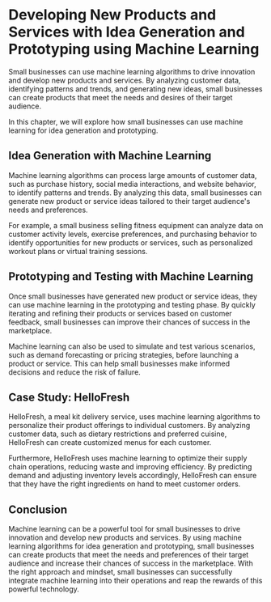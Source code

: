 Developing New Products and Services with Idea Generation and Prototyping using Machine Learning
===========================================================================================================================================================

Small businesses can use machine learning algorithms to drive innovation and develop new products and services. By analyzing customer data, identifying patterns and trends, and generating new ideas, small businesses can create products that meet the needs and desires of their target audience.

In this chapter, we will explore how small businesses can use machine learning for idea generation and prototyping.

Idea Generation with Machine Learning
-------------------------------------

Machine learning algorithms can process large amounts of customer data, such as purchase history, social media interactions, and website behavior, to identify patterns and trends. By analyzing this data, small businesses can generate new product or service ideas tailored to their target audience's needs and preferences.

For example, a small business selling fitness equipment can analyze data on customer activity levels, exercise preferences, and purchasing behavior to identify opportunities for new products or services, such as personalized workout plans or virtual training sessions.

Prototyping and Testing with Machine Learning
---------------------------------------------

Once small businesses have generated new product or service ideas, they can use machine learning in the prototyping and testing phase. By quickly iterating and refining their products or services based on customer feedback, small businesses can improve their chances of success in the marketplace.

Machine learning can also be used to simulate and test various scenarios, such as demand forecasting or pricing strategies, before launching a product or service. This can help small businesses make informed decisions and reduce the risk of failure.

Case Study: HelloFresh
----------------------

HelloFresh, a meal kit delivery service, uses machine learning algorithms to personalize their product offerings to individual customers. By analyzing customer data, such as dietary restrictions and preferred cuisine, HelloFresh can create customized menus for each customer.

Furthermore, HelloFresh uses machine learning to optimize their supply chain operations, reducing waste and improving efficiency. By predicting demand and adjusting inventory levels accordingly, HelloFresh can ensure that they have the right ingredients on hand to meet customer orders.

Conclusion
----------

Machine learning can be a powerful tool for small businesses to drive innovation and develop new products and services. By using machine learning algorithms for idea generation and prototyping, small businesses can create products that meet the needs and preferences of their target audience and increase their chances of success in the marketplace. With the right approach and mindset, small businesses can successfully integrate machine learning into their operations and reap the rewards of this powerful technology.
